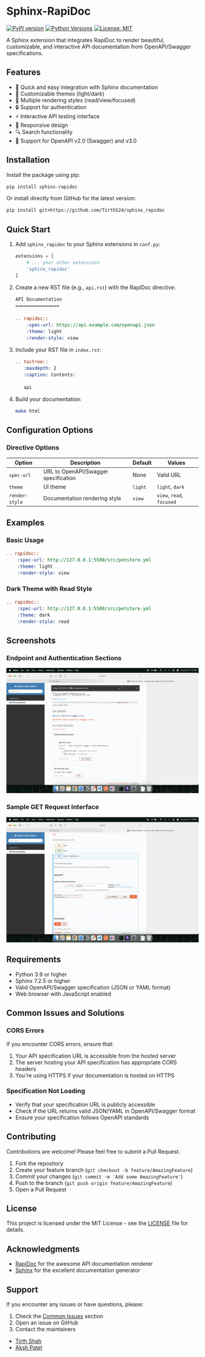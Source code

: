 # Sphinx-RapiDoc

[![PyPI version](https://badge.fury.io/py/sphinx-rapidoc.svg)](https://badge.fury.io/py/sphinx-rapidoc)
[![Python Versions](https://img.shields.io/pypi/pyversions/sphinx-rapidoc.svg)](https://pypi.org/project/sphinx-rapidoc/)
[![License: MIT](https://img.shields.io/badge/License-MIT-yellow.svg)](https://opensource.org/licenses/MIT)

A Sphinx extension that integrates RapiDoc to render beautiful, customizable, and interactive API documentation from OpenAPI/Swagger specifications.

## Features

- 🚀 Quick and easy integration with Sphinx documentation
- 🎨 Customizable themes (light/dark)
- 🔄 Multiple rendering styles (read/view/focused)
- 🔒 Support for authentication
- ⚡ Interactive API testing interface
- 📱 Responsive design
- 🔍 Search functionality
- 📖 Support for OpenAPI v2.0 (Swagger) and v3.0

## Installation

Install the package using pip:

```bash
pip install sphinx-rapidoc
```

Or install directly from GitHub for the latest version:

```bash
pip install git+https://github.com/TirthS24/sphinx_rapidoc
```

## Quick Start

1. Add `sphinx_rapidoc` to your Sphinx extensions in `conf.py`:
   ```python
   extensions = [
       # ... your other extensions
       'sphinx_rapidoc'
   ]
   ```

2. Create a new RST file (e.g., `api.rst`) with the RapiDoc directive:
   ```rst
   API Documentation
   ================

   .. rapidoc::
       :spec-url: https://api.example.com/openapi.json
       :theme: light
       :render-style: view
   ```

3. Include your RST file in `index.rst`:
   ```rst
   .. toctree::
      :maxdepth: 2
      :caption: Contents:

      api
   ```

4. Build your documentation:
   ```bash
   make html
   ```

## Configuration Options

### Directive Options

| Option         | Description                              | Default | Values                    |
|----------------|------------------------------------------|---------|---------------------------|
| `spec-url`     | URL to OpenAPI/Swagger specification     | None    | Valid URL                |
| `theme`        | UI theme                                 | `light` | `light`, `dark`          |
| `render-style` | Documentation rendering style            | `view`  | `view`, `read`, `focused`|

## Examples

### Basic Usage
```rst
.. rapidoc::
    :spec-url: http://127.0.0.1:5500/src/petstore.yml
    :theme: light
    :render-style: view
```

### Dark Theme with Read Style
```rst
.. rapidoc::
    :spec-url: http://127.0.0.1:5500/src/petstore.yml
    :theme: dark
    :render-style: read
```

## Screenshots

### Endpoint and Authentication Sections
![Endpoint and Authentication sections](./utils/view.png)

### Sample GET Request Interface
![Sample GET Request](./utils/request.png)

## Requirements

- Python 3.9 or higher
- Sphinx 7.2.5 or higher
- Valid OpenAPI/Swagger specification (JSON or YAML format)
- Web browser with JavaScript enabled

## Common Issues and Solutions

### CORS Errors
If you encounter CORS errors, ensure that:
1. Your API specification URL is accessible from the hosted server
2. The server hosting your API specification has appropriate CORS headers
3. You're using HTTPS if your documentation is hosted on HTTPS

### Specification Not Loading
- Verify that your specification URL is publicly accessible
- Check if the URL returns valid JSON/YAML in OpenAPI/Swagger format
- Ensure your specification follows OpenAPI standards

## Contributing

Contributions are welcome! Please feel free to submit a Pull Request.

1. Fork the repository
2. Create your feature branch (`git checkout -b feature/AmazingFeature`)
3. Commit your changes (`git commit -m 'Add some AmazingFeature'`)
4. Push to the branch (`git push origin feature/AmazingFeature`)
5. Open a Pull Request

## License

This project is licensed under the MIT License - see the [LICENSE](LICENSE) file for details.

## Acknowledgments

- [RapiDoc](https://mrin9.github.io/RapiDoc/) for the awesome API documentation renderer
- [Sphinx](https://www.sphinx-doc.org/) for the excellent documentation generator

## Support

If you encounter any issues or have questions, please:
1. Check the [Common Issues](#common-issues-and-solutions) section
2. Open an issue on GitHub
3. Contact the maintainers
  - [Tirth Shah](mailto:tirthshah100@gmail.com)
  - [Aksh Patel](mailto:aksh@york.ie)
